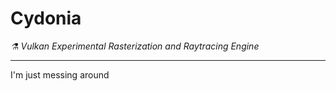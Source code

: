 # **Cydonia** 
*⚗️ Vulkan Experimental Rasterization and Raytracing Engine*
___

I'm just messing around

